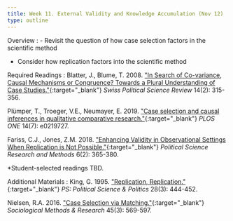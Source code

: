 ```yaml
---
title: Week 11. External Validity and Knowledge Accumulation (Nov 12)
type: outline
---
```


Overview
: - Revisit the question of how case selection factors in the scientific method
  - Consider how replication factors into the scientific method

Required Readings
: Blatter, J., Blume, T. 2008. ["In Search of Co-variance, Causal Mechanisms or Congruence? Towards a Plural Understanding of Case Studies."](https://doi.org/10.1002/j.1662-6370.2008.tb00105.x){:target="_blank"} _Swiss Political Science Review_ 14(2): 315-356.
  
  Plümper, T., Troeger, V.E., Neumayer, E. 2019. ["Case selection and causal inferences in qualitative comparative research."](https://doi.org/10.1371/journal.pone.0219727){:target="_blank"} _PLOS ONE_ 14(7): e0219727.

  Fariss, C.J., Jones, Z.M. 2018. ["Enhancing Validity in Observational Settings When Replication is Not Possible."](https://doi.org/10.1017/psrm.2017.5){:target="_blank"} _Political Science Research and Methods_ 6(2): 365-380.
  
  *Student-selected readings TBD.

Additional Materials
: King, G. 1995. ["Replication, Replication."](https://doi.org/10.2307/420301){:target="_blank"} _PS: Political Science & Politics_ 28(3): 444-452.

  Nielsen, R.A. 2016. ["Case Selection via Matching."](https://doi.org/10.1177/0049124114547054){:target="_blank"} _Sociological Methods & Research_ 45(3): 569-597.
